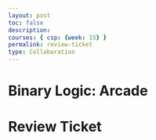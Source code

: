 ```yaml
---
layout: post
toc: false
description:
courses: { csp: {week: 15} }
permalink: review-ticket
type: Collaboration
---
```


# Binary Logic: Arcade 
# Review Ticket

